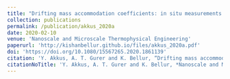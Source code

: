 ```yaml
---
title: "Drifting mass accommodation coefficients: in situ measurements from a steady state molecular dynamics setup"
collection: publications
permalink: /publication/akkus_2020a
date: 2020-02-10
venue: 'Nanoscale and Microscale Thermophysical Engineering'
paperurl: 'http://kishanbellur.github.io/files/akkus_2020a.pdf'
doi: 'https://doi.org/10.1080/15567265.2020.1861139'
citation: 'Y. Akkus, A. T. Gurer and K. Bellur, “Drifting mass accommodation coefficients: in situ measurements from a steady state molecular dynamics setup”, Nanoscale and Microscale Thermophysical Engineering, 25(1), 25-45, 2020.'
citationNoTitle: 'Y. Akkus, A. T. Gurer and K. Bellur, *Nanoscale and Microscale Thermophysical Engineering*, 25(1), 25-45, 2020.'
---
```

